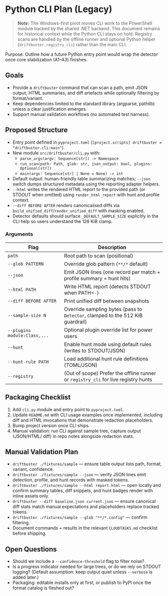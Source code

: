 # Python CLI Plan (Legacy)

> **Note:** The Windows-first pivot moves CLI work to the PowerShell module
> backed by the shared .NET backend. This document remains for historical
> context while the Python CLI stays on hold.
> Registry scans are handled by the offline runner and optional Python helper
> (`driftbuster.registry_cli`) rather than the main CLI.

Purpose: Outline how a future Python entry point would wrap the detector once
core stabilization (A1–A3) finishes.

## Goals

- Provide a `driftbuster` command that can scan a path, emit JSON output, HTML
  summaries, and diff artefacts while optionally filtering by format/variant.
- Keep dependencies limited to the standard library (argparse, pathlib)
  unless a clear justification emerges.
- Support manual validation workflows (no automated test harness).

## Proposed Structure

- Entry point defined in `pyproject.toml` (`[project.scripts] driftbuster =
  "driftbuster.cli:main"`).
- New module `src/driftbuster/cli.py` with:
  - `parse_args(argv: Sequence[str]) -> Namespace`
  - `run_scan(path: Path, glob: str, json_output: bool, plugins: Optional[str])`
  - `main(argv: Sequence[str] | None = None) -> int`
- Default output: human-friendly table summarizing matches; `--json`
  switch dumps structured metadata using the reporting adapter helpers.
- `--html` writes the rendered HTML report to the provided path (or STDOUT when
  omitted) using `render_html_report` with hunt and profile context.
- `--diff BEFORE AFTER` renders canonicalised diffs via
  `build_unified_diff`/`render_unified_diff` with masking enabled.
- Detector defaults should surface `_DEFAULT_SAMPLE_SIZE` explicitly in the CLI
  help so users understand the 128 KiB clamp.

### Arguments

| Flag | Description |
|------|-------------|
| `path` | Root path to scan (positional) |
| `--glob PATTERN` | Override glob pattern (`**/*` default) |
| `--json` | Emit JSON lines (one record per match + profile summary + hunt hits) |
| `--html PATH` | Write HTML report (detects STDOUT when PATH=`-`) |
| `--diff BEFORE AFTER` | Print unified diff between snapshots |
| `--sample-size N` | Override sampling bytes (pass to `Detector`, clamped to the 512 KiB guardrail) |
| `--plugins module:Class,...` | Optional plugin override list for power users |
| `--hunt` | Enable hunt mode using default rules (writes to STDOUT/JSON) |
| `--hunt-rule PATH` | Load additional hunt rule definitions (TOML/JSON) |
| `--registry` | (Out of scope) Prefer the offline runner or `registry_cli` for live registry hunts |

## Packaging Checklist

1. Add `cli.py` module and entry point to `pyproject.toml`.
2. Update `README.md` with CLI usage examples once implemented, including diff
   and HTML invocations that demonstrate redaction placeholders.
3. Bump project version once CLI ships.
4. Manual validation: run CLI against sample tree, capture output (JSON/HTML/
   diff) in repo notes alongside redaction stats.

## Manual Validation Plan

- `driftbuster ./fixtures/sample` — ensure table output lists path, format,
  variant, confidence.
- `driftbuster ./fixtures/sample --json` — verify JSON lines emit detection,
  profile, and hunt records with masked tokens.
- `driftbuster ./fixtures/sample --html report.html` — open locally and confirm
  summary tables, diff snippets, and hunt badges render with inline assets only.
- `driftbuster --diff baseline.json current.json` — ensure canonical diff stats
  match manual expectations and placeholders replace tracked tokens.
- `driftbuster ./fixtures/sample --glob "**/*.config"` — confirm filtering.
- Document commands + results in the relevant `CLOUDTASKS.md` checklist before
  shipping.

## Open Questions

- Should we include a `--confidence-threshold` flag to filter noise?
- Is a progress indicator needed for large trees, or do we rely on STDOUT
  logging? (Default assumption: keep output quiet unless `--verbose` is added
  later.)
- Packaging: editable installs only at first, or publish to PyPI once the
  format catalog is fleshed out?
